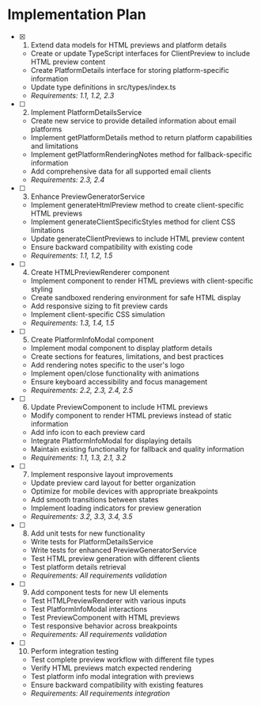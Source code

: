 # Implementation Plan

- [x] 1. Extend data models for HTML previews and platform details



  - Create or update TypeScript interfaces for ClientPreview to include HTML preview content
  - Create PlatformDetails interface for storing platform-specific information
  - Update type definitions in src/types/index.ts
  - _Requirements: 1.1, 1.2, 2.3_

- [ ] 2. Implement PlatformDetailsService
  - Create new service to provide detailed information about email platforms
  - Implement getPlatformDetails method to return platform capabilities and limitations
  - Implement getPlatformRenderingNotes method for fallback-specific information
  - Add comprehensive data for all supported email clients
  - _Requirements: 2.3, 2.4_

- [ ] 3. Enhance PreviewGeneratorService
  - Implement generateHtmlPreview method to create client-specific HTML previews
  - Implement generateClientSpecificStyles method for client CSS limitations
  - Update generateClientPreviews to include HTML preview content
  - Ensure backward compatibility with existing code
  - _Requirements: 1.1, 1.2, 1.5_

- [ ] 4. Create HTMLPreviewRenderer component
  - Implement component to render HTML previews with client-specific styling
  - Create sandboxed rendering environment for safe HTML display
  - Add responsive sizing to fit preview cards
  - Implement client-specific CSS simulation
  - _Requirements: 1.3, 1.4, 1.5_

- [ ] 5. Create PlatformInfoModal component
  - Implement modal component to display platform details
  - Create sections for features, limitations, and best practices
  - Add rendering notes specific to the user's logo
  - Implement open/close functionality with animations
  - Ensure keyboard accessibility and focus management
  - _Requirements: 2.2, 2.3, 2.4, 2.5_

- [ ] 6. Update PreviewComponent to include HTML previews
  - Modify component to render HTML previews instead of static information
  - Add info icon to each preview card
  - Integrate PlatformInfoModal for displaying details
  - Maintain existing functionality for fallback and quality information
  - _Requirements: 1.1, 1.3, 2.1, 3.2_

- [ ] 7. Implement responsive layout improvements
  - Update preview card layout for better organization
  - Optimize for mobile devices with appropriate breakpoints
  - Add smooth transitions between states
  - Implement loading indicators for preview generation
  - _Requirements: 3.2, 3.3, 3.4, 3.5_

- [ ] 8. Add unit tests for new functionality
  - Write tests for PlatformDetailsService
  - Write tests for enhanced PreviewGeneratorService
  - Test HTML preview generation with different clients
  - Test platform details retrieval
  - _Requirements: All requirements validation_

- [ ] 9. Add component tests for new UI elements
  - Test HTMLPreviewRenderer with various inputs
  - Test PlatformInfoModal interactions
  - Test PreviewComponent with HTML previews
  - Test responsive behavior across breakpoints
  - _Requirements: All requirements validation_

- [ ] 10. Perform integration testing
  - Test complete preview workflow with different file types
  - Verify HTML previews match expected rendering
  - Test platform info modal integration with previews
  - Ensure backward compatibility with existing features
  - _Requirements: All requirements integration_